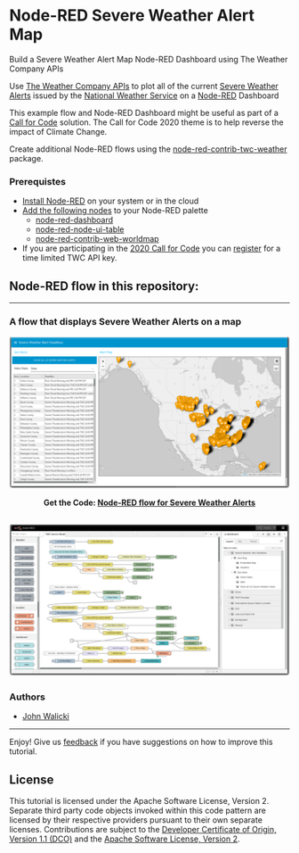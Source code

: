 # Node-RED Severe Weather Alert Map
Build a Severe Weather Alert Map Node-RED Dashboard using The Weather Company APIs

Use [The Weather Company APIs](https://business.weather.com/products/weather-data-packages) to plot all of the current [Severe Weather Alerts](https://business.weather.com/resource/brochure-the-weather-company-data-package-severe-weather) issued by the [National Weather Service](https://www.weather.gov/alerts) on a [Node-RED](https://nodered.org) Dashboard

This example flow and Node-RED Dashboard might be useful as part of a [Call for Code](https://developer.ibm.com/callforcode/) solution. The Call for Code 2020 theme is to help reverse the impact of Climate Change.

Create additional Node-RED flows using the [node-red-contrib-twc-weather](https://flows.nodered.org/node/node-red-contrib-twc-weather) package.

### Prerequistes

- [Install Node-RED](https://nodered.org/docs/getting-started/) on your system or in the cloud
- [Add the following nodes](https://nodered.org/docs/user-guide/runtime/adding-nodes) to your Node-RED palette
  - [node-red-dashboard](https://flows.nodered.org/node/node-red-dashboard)
  - [node-red-node-ui-table](https://flows.nodered.org/node/node-red-node-ui-table)
  - [node-red-contrib-web-worldmap](https://flows.nodered.org/node/node-red-contrib-web-worldmap)
- If you are participating in the [2020 Call for Code](https://developer.ibm.com/callforcode/) you can [register](https://callforcode.weather.com/) for a time limited TWC API key.

## Node-RED flow in this repository:
---
### A flow that displays Severe Weather Alerts on a map

![Severe Weather Alert Dashboard](screenshots/TWC-SevereWeatherAlerts-dashboard.png?raw=true "Severe Weather Dashboard")
<p align="center">
  <strong>Get the Code: <a href="flows/SevereWeatherAlertMap.flow">Node-RED flow for Severe Weather Alerts</strong></a>
</p>

![Severe Weather Alert flow](screenshots/TWC-SevereWeatherAlerts-flow.png?raw=true "Severe Weather flow")
---

### Authors

- [John Walicki](https://github.com/johnwalicki)

___

Enjoy!  Give us [feedback](https://github.com/johnwalicki/Node-RED-Severe-Weather-Alert-Map/issues) if you have suggestions on how to improve this tutorial.

## License

This tutorial is licensed under the Apache Software License, Version 2.  Separate third party code objects invoked within this code pattern are licensed by their respective providers pursuant to their own separate licenses. Contributions are subject to the [Developer Certificate of Origin, Version 1.1 (DCO)](https://developercertificate.org/) and the [Apache Software License, Version 2](http://www.apache.org/licenses/LICENSE-2.0.txt).
